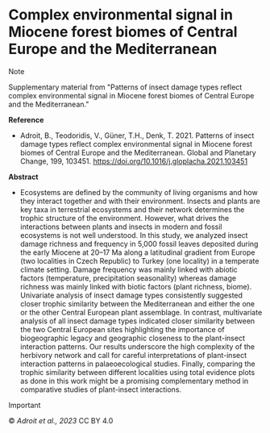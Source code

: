 # Complex environmental signal in Miocene forest biomes of Central Europe and the Mediterranean

>[!NOTE]
> Supplementary material from "Patterns of insect damage types reflect complex environmental signal in Miocene forest biomes of Central Europe and the Mediterranean."

**Reference**
- Adroit, B., Teodoridis, V., Güner, T.H., Denk, T. 2021. Patterns of insect damage types reflect complex environmental signal in Miocene forest biomes of Central Europe and the Mediterranean. Global and Planetary Change, 199, 103451. https://doi.org/10.1016/j.gloplacha.2021.103451


**Abstract**
- Ecosystems are defined by the community of living organisms and how they interact together and with their environment. Insects and plants are key taxa in terrestrial ecosystems and their network determines the trophic structure of the environment. However, what drives the interactions between plants and insects in modern and fossil ecosystems is not well understood. In this study, we analyzed insect damage richness and frequency in 5,000 fossil leaves deposited during the early Miocene at 20–17 Ma along a latitudinal gradient from Europe (two localities in Czech Republic) to Turkey (one locality) in a temperate climate setting. Damage frequency was mainly linked with abiotic factors (temperature, precipitation seasonality) whereas damage richness was mainly linked with biotic factors (plant richness, biome). Univariate analysis of insect damage types consistently suggested closer trophic similarity between the Mediterranean and either the one or the other Central European plant assemblage. In contrast, multivariate analysis of all insect damage types indicated closer similarity between the two Central European sites highlighting the importance of biogeographic legacy and geographic closeness to the plant-insect interaction patterns. Our results underscore the high complexity of the herbivory network and call for careful interpretations of plant-insect interaction patterns in palaeoecological studies. Finally, comparing the trophic similarity between different localities using total evidence plots as done in this work might be a promising complementary method in comparative studies of plant-insect interactions.

> [!IMPORTANT]
> © _Adroit et al., 2023_ CC BY 4.0
